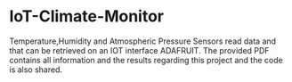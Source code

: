 # IoT-Climate-Monitor
Temperature,Humidity and Atmospheric Pressure Sensors read data and that can be retrieved on an IOT interface ADAFRUIT. The provided PDF contains all information and the results regarding this project and the code is also shared.
